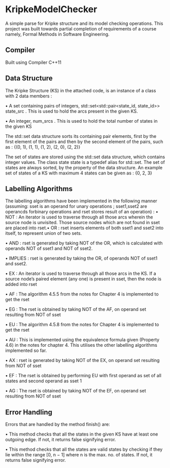 # KripkeModelChecker
A simple parse for Kripke structure and its model checking operations. This project was built towards partial completion of requirements of a course namely, Formal Methods in Software Engineering. 


## Compiler
Built using Compiler C++11 

## Data Structure
The Kripke Structure (KS) in the attached code, is an instance of a class with 2 data members :

• A set containing pairs of integers, std::set<std::pair<state_id, state_id>> state_src . This is used to hold the arcs present in the given KS.

• An integer, num_srcs . This is used to hold the total number of states in the given KS 

The std::set data structure sorts its containing pair elements, first by the first element of the pairs and then by the second element of the pairs, such as : {(0, 1), (1, 1), (1, 2), (2, 0), (2, 2)}

The set of states are stored using the std::set data structure, which contains integer values. The class state state is a typedef alias for std::set<int>. The set of states are always sorted, by the property of the data structure. An example set of states of a KS with maximum 4 states can be given as :
{0, 2, 3}

## Labelling Algorithms
The labelling algorithms have been implemented in the following manner (assuming: sset is an operand for unary operations ; sset1,sset2 are operancds forbinary operations and rset stores result of an operation) :
• NOT : An iterator is used to traverse through all those arcs wherein the source node is unvisited. Those source nodes which are not found in sset are placed into rset.• OR : rset inserts elements of both sset1 and sset2 into itself, to represent union of two sets.

• AND : rset is generated by taking NOT of the OR, which is calculated with operands NOT of sset1 and NOT of sset2.

• IMPLIES : rset is generated by taking the OR, of operands NOT of sset1 and sset2.

• EX : An iterator is used to traverse through all those arcs in the KS. If a source node’s paired element (any one) is present in sset, then the node is added into rset

• AF : The algorithm 4.5.5 from the notes for Chapter 4 is implemented to get the rset

• EG : The rset is obtained by taking NOT of the AF, on operand set resulting from NOT of
sset

• EU : The algorithm 4.5.8 from the notes for Chapter 4 is implemented to get the rset

• AU : This is implemented using the equivalence formula given (Property 4.6) in the notes for chapter 4. This utilises the other labelling algorithms implemented so far.

• AX : rset is generated by taking NOT of the EX, on operand set resulting from NOT of sset

• EF : The rset is obtained by performing EU with first operand as set of all states and second operand as sset 1

• AG : The rset is obtained by taking NOT of the EF, on operand set resulting from NOT of sset


## Error Handling
Errors that are handled by the method finish() are:

• This method checks that all the states in the given KS have at least one outgoing edge. If
not, it returns false signifying error.

• This method checks that all the states are valid states by checking if they lie within the
range [0, n − 1] where n is the max. no. of states. If not, it returns false signifying error.
 
